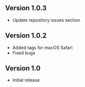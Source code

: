## Version 1.0.3

- Update repository issues section

## Version 1.0.2

- Added tags for macOS Safari
- Fixed bugs

## Version 1.0

- Initial release